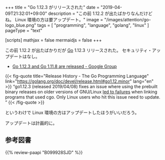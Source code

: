 +++
title = "Go 1.12.3 がリリースされた"
date = "2019-04-09T21:32:01+09:00"
description = "この前 1.12.2 が出たばかりなんだけどね。 Linux 環境の方は要アップデート。"
image = "/images/attention/go-logo_blue.png"
tags  = [ "programming", "language", "golang", "linux" ]
pageType = "text"

[scripts]
  mathjax = false
  mermaidjs = false
+++

この前 1.12.2 が出たばかりだが [Go] 1.12.3 リリースされた。
セキュリティ・アップデートはなし。

- [Go 1.12.3 and Go 1.11.8 are released - Google Group](https://groups.google.com/forum/#!topic/golang-announce/o8f9J4WQhKs)

{{< fig-quote title="Release History - The Go Programming Language" link="https://golang.org/doc/devel/release.html#go1.12.minor" lang="en" >}}
<q>go1.12.3 (released 2019/04/08) fixes an issue where using the prebuilt binary releases on older versions of GNU/Linux <a href="https://golang.org/issue/31293">led to failures</a> when linking programs that used cgo. Only Linux users who hit this issue need to update. </q>
{{< /fig-quote >}}

というわけで Linux 環境の方はアップデートしたほうがいいだろう。

アップデートは計画的に。

[Go]: https://golang.org/ "The Go Programming Language"
[Go 言語]: https://golang.org/ "The Go Programming Language"

## 参考図書

{{% review-paapi "B099928SJD" %}} <!-- プログラミング言語Go -->
